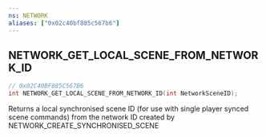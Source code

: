 ```yaml
---
ns: NETWORK
aliases: ["0x02c40bf885c567b6"]
---
```

## NETWORK_GET_LOCAL_SCENE_FROM_NETWORK_ID

```c
// 0x02C40BF885C567B6
int NETWORK_GET_LOCAL_SCENE_FROM_NETWORK_ID(int NetworkSceneID);
```

Returns a local synchronised scene ID (for use with single player synced scene commands) from the network ID created by NETWORK_CREATE_SYNCHRONISED_SCENE

